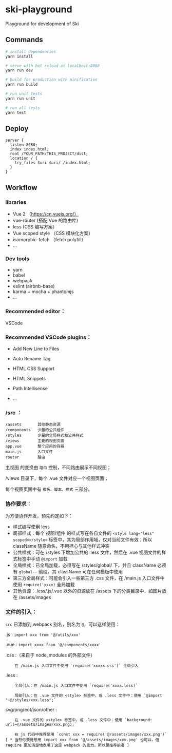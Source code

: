 # ski-playground

Playground for development of Ski

## Commands

``` bash
# install dependencies
yarn install

# serve with hot reload at localhost:8080
yarn run dev

# build for production with minification
yarn run build

# run unit tests
yarn run unit

# run all tests
yarn test
```

## Deploy

```
server {
  listen 8080;
  index index.html;
  root /YOUR_PATH/THIS_PROJECT/dist;
  location / {
    try_files $uri $uri/ /index.html;
  }
}
```

## Workflow

### libraries

+ Vue 2 （https://cn.vuejs.org/）
+ vue-router (搭配 Vue 的路由库)
+ less (CSS 编写方案）
+ Vue scoped style （CSS 模块化方案）
+ isomorphic-fetch （fetch polyfill）
+ ...

### Dev tools

+ yarn
+ babel
+ webpack
+ eslint (airbnb-base)
+ karma + mocha + phantomjs
+ ...

### Recommended editor：

VSCode

### Recommended VSCode plugins：

+ Add New Line to Files

+ Auto Rename Tag

+ HTML CSS Support

+ HTML Snippets

+ Path Intellisense

+ ...

### /src ：

```
/assets       其他静态资源
/components   少量的公共组件
/styles       少量的全局样式和公共样式
/views        主要的视图页面
app.vue       整个应用的容器
main.js       入口文件
router        路由
```

主视图 的变换由 `路由` 控制，不同路由展示不同视图；

/views 目录下，每个 .vue 文件对应一个视图页面；

每个视图页面中有 `模板、脚本、样式` 三部分。

### 协作要求：

为方便协作开发，预先约定如下：

+ 样式编写使用 less
+ 局部样式：每个 视图/组件 的样式写在各自文件的 `<style lang="less" scoped></style>` 标签中，其为局部作用域，仅对当前文件有效；所以 className 随意命名，不用担心与其他样式冲突
+ 公共样式：可在 /styles 下增加公共的 .less 文件，然后在 .vue 视图文件的样式标签中手动 `@import` 加载
+ 全局样式：已全局加载，必须写在 /styles/global/ 下，并且 className 必须有 `global--` 前缀。其 className 可在任何模板中使用
+ 第三方全局样式：可能会引入一些第三方 .css 文件，在 /main.js 入口文件中使用 `require('xxxx)` 全局加载
+ 其他资源：.less/.js/.vue 以外的资源放在 /assets 下的分类目录中，如图片放在 /assets/images

### 文件的引入：

`src` 已添加到 webpack 别名，别名为 `@`，可以这样使用：

.js : `import xxx from '@/utils/xxx'`

.vue : `import xxxx from '@/components/xxxx'`

.css :（来自于 node_modules 的外部文件）

        在 /main.js 入口文件中使用 `require('xxxxx.css')` 全局引入

.less :

        全局引入：在 /main.js 入口文件中使用 `require('xxxx.less)`

        局部引入：在 .vue 文件的 <style> 标签中，或 .less 文件中：使用 `@import "~@/styles/xxx.less";`

svg/png/eot/json/other :

        在 .vue 文件的 <style> 标签中，或 .less 文件中：使用 `background: url(~@/assets/images/xxx.png);`
        
        在 js 代码中推荐使用 `const xxx = require('@/assets/images/xxx.png')` [ * 当然你要是想用 import xxx from '@/assets/images/xxx.png' 也可以，但 require 更加清楚地表明了这是 webpack 的能力，所以更推荐前者 ]
